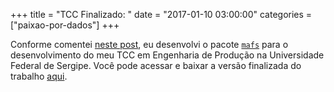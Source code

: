 +++
title = "TCC Finalizado: "
date = "2017-01-10 03:00:00"
categories = ["paixao-por-dados"]
+++

<article class="blog-post"> <p>Conforme comentei <a href="http://sillasgonzaga.github.io/2016-10-27-13mafs-parte1/">neste post</a>, eu desenvolvi o pacote <a href="https://cran.r-project.org/web/packages/mafs/index.html"><code class="highlighter-rouge">mafs</code></a> para o desenvolvimento do meu TCC em Engenharia de Produ&#xE7;&#xE3;o na Universidade Federal de Sergipe. Voc&#xEA; pode acessar e baixar a vers&#xE3;o finalizada do trabalho <a href="https://www.scribd.com/document/336226569/TCC-Sillas-MULTIPLE-AUTOMATIC-FORECAST-SELECTION-MAFS-PROPOSTA-DE-SISTEMA-DE-AUTOMACAO-DE-PREVISAO-DE-DEMANDA">aqui</a>.</p> </article>
